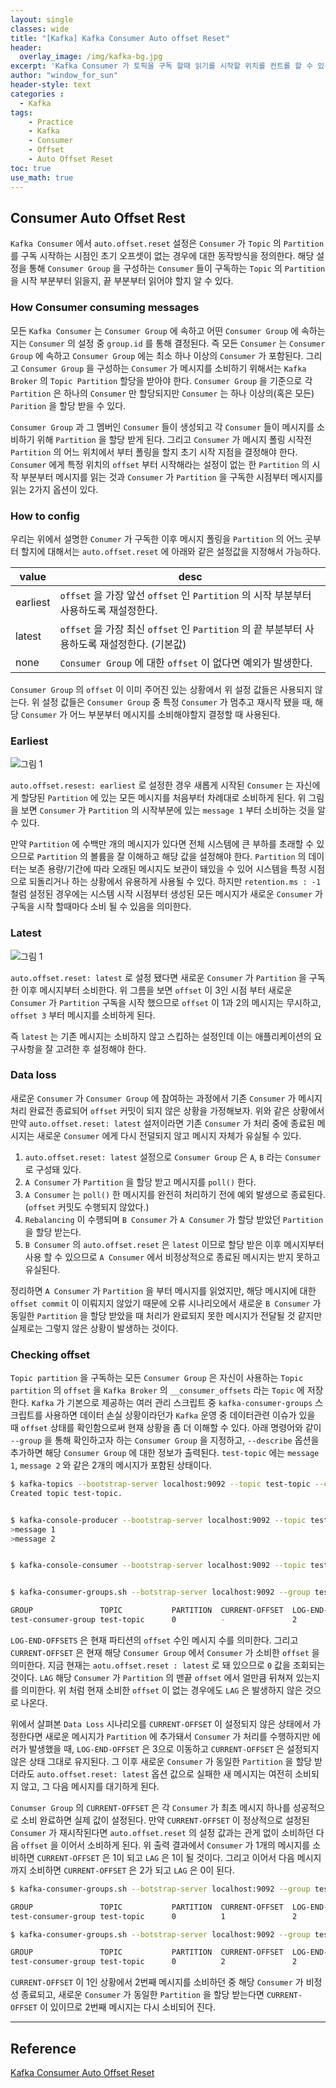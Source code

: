 ```yaml
--- 
layout: single
classes: wide
title: "[Kafka] Kafka Consumer Auto offset Reset"
header:
  overlay_image: /img/kafka-bg.jpg
excerpt: 'Kafka Consumer 가 토픽을 구독 할때 읽기를 시작할 위치를 컨트롤 할 수 있는 방법에 대해 알아보자'
author: "window_for_sun"
header-style: text
categories :
  - Kafka
tags:
    - Practice
    - Kafka
    - Consumer
    - Offset
    - Auto Offset Reset
toc: true
use_math: true
---  
```


## Consumer Auto Offset Rest
`Kafka Consumer` 에서 `auto.offset.reset` 설정은 
`Consumer` 가 `Topic` 의 `Partition` 를 구독 시작하는 시점인 초기 오프셋이 없는 경우에 대한 동작방식을 정의한다. 
해당 설정을 통해 `Consumer Group` 을 구성하는 `Consumer` 들이 구독하는 `Topic` 의 `Partition` 을 시작 부분부터 읽을지, 
끝 부분부터 읽어야 할지 알 수 있다.  

### How Consumer consuming messages
모든 `Kafka Consumer` 는 `Consumer Group` 에 속하고 
어떤 `Consumer Group` 에 속하는지는 `Consumer` 의 설정 중 `group.id` 를 통해 결정된다. 
즉 모든 `Consumer` 는 `Consumer Group` 에 속하고 `Consumer Group` 에는 최소 하나 이상의 `Consumer` 가 포함된다. 
그리고 `Consumer Group` 을 구성하는 `Consumer` 가 메시지를 소비하기 위해서는 `Kafka Broker` 의 `Topic Partition` 할당을 받아야 한다. 
`Consumer Group` 을 기준으로 각 `Partition` 은 하나의 `Consumer` 만 할당되지만 `Consumer` 는 하나 이상의(혹은 모든) `Parition` 을 할당 받을 수 있다. 

`Consumer Group` 과 그 멤버인 `Consumer` 들이 생성되고 각 `Consumer` 들이 메시지를 소비하기 위해 `Partition` 을 할당 받게 된다. 
그리고 `Consumer` 가 메시지 폴링 시작전 `Partition` 의 어느 위치에서 부터 폴링을 할지 초기 시작 지점을 결정해야 한다. 
`Consumer` 에게 특정 위치의 `offset` 부터 시작해라는 설정이 없는 한 `Partition` 의 시작 부분부터 메시지를 읽는 것과 
`Consumer` 가 `Partition` 을 구독한 시점부터 메시지를 읽는 2가지 옵션이 있다.  

### How to config
우리는 위에서 설명한 `Conumer` 가 구독한 이후 메시지 폴링을 `Partition` 의 어느 곳부터 할지에 대해서는 
`auto.offset.reset` 에 아래와 같은 설정값을 지정해서 가능하다.  

value|desc
---|---
earliest|`offset` 을 가장 앞선 `offset` 인 `Partition` 의 시작 부분부터 사용하도록 재설정한다. 
latest|`offset` 을 가장 최신 `offset` 인 `Partition` 의 끝 부분부터 사용하도록 재설정한다. (기본값)
none|`Consumer Group` 에 대한 `offset` 이 없다면 예외가 발생한다. 

`Consumer Group` 의 `offset` 이 이미 주어진 있는 상황에서 위 설정 값들은 사용되지 않는다. 
위 설정 값들은 `Consumer Group` 중 특정 `Consumer` 가 멈추고 재시작 됐을 때, 
해당 `Consumer` 가 어느 부분부터 메시지를 소비해야할지 결정할 때 사용된다.  

### Earliest

![그림 1]({{site.baseurl}}/img/kafka/consumer-auto-offset-reset-1.drawio.png)


`auto.offset.resest: earliest` 로 설정한 경우 새롭게 시작된 `Consumer` 는 
자신에게 할당된 `Partition` 에 있는 모든 메시지를 처음부터 차례대로 소비하게 된다. 
위 그림을 보면 `Consumer` 가  `Partition` 의 시작부분에 있는 `message 1` 부터 소비하는 것을 알 수 있다.  

만약 `Partition` 에 수백만 개의 메시지가 있다면 전체 시스템에 큰 부하를 초래할 수 있으므로 `Partition` 의 볼륨을 잘 이해하고 해당 값을 설정해야 한다. 
`Partition` 의 데이터는 보존 용량/기간에 따라 오래된 메시지도 보관이 돼있을 수 있어 시스템을 특정 시점으로 되돌리거나 하는 상황에서 유용하게 사용될 수 있다. 
하지만 `retention.ms : -1` 철럼 설정된 경우에는 시스템 시작 시점부터 생성된 모든 메시지가 새로운 `Consumer` 가 구독을 시작 할때마다 소비 될 수 있음을 의미한다.  


### Latest

![그림 1]({{site.baseurl}}/img/kafka/consumer-auto-offset-reset-2.drawio.png)


`auto.offset.reset: latest` 로 설정 됐다면 새로운 `Consumer` 가 `Partition` 을 구독 한 이후 메시지부터 소비한다. 
위 그름을 보면 `offset` 이 3인 시점 부터 새로운 `Consumer` 가 `Partition` 구독을 시작 했으므로 `offset` 이 1과 2의 메시지는 무시하고, 
`offset 3` 부터 메시지를 소비하게 된다.  

즉 `latest` 는 기존 메시지는 소비하지 않고 스킵하는 설정인데 이는 애플리케이션의 요구사항을 잘 고려한 후 설정해야 한다.  

### Data loss
새로운 `Consumer` 가 `Consumer Group` 에 참여하는 과정에서 기존 `Consumer` 가 메시지 처리 완료전 종료되어 `offset` 커밋이 되지 않은 상황을 가정해보자. 
위와 같은 상황에서 만약 `auto.offset.reset: latest` 설저이라면 기존 `Consumer` 가 처리 중에 종료된 메시지는 새로운 `Consumer` 에게 다시 전덜되지 않고 
메시지 자체가 유실될 수 있다. 

1. `auto.offset.reset: latest` 설정으로 `Consumer Group` 은 `A`, `B` 라는 `Consumer` 로 구성돼 있다. 
2. `A Consumer` 가 `Partition` 을 할당 받고 메시지를 `poll()` 한다. 
3. `A Consumer` 는 `poll()` 한 메시지를 완전히 처리하기 전에 예외 발생으로 종료된다. (`offset` 커밋도 수행되지 않았다.)
4. `Rebalancing` 이 수행되며 `B Consumer` 가 `A Consumer` 가 할당 받았던 `Partition` 을 할당 받는다. 
5. `B Consumer` 의 `auto.offset.reset` 은 `latest` 이므로 할당 받은 이후 메시지부터 사용 할 수 있으므로 `A Consumer` 에서 비정상적으로 종료된 메시지는 받지 못하고 유실된다. 

정리하면 `A Consumer` 가 `Partition` 을 부터 메시지를 읽었지만, 해당 메시지에 대한 `offset commit` 이 이뤄지지 않았기 때문에 
오류 시나리오에서 새로운 `B Consumer` 가 동일한 `Partition` 을 할당 받았을 때 처리가 완료되지 못한 메시지가 전달될 것 같지만 실제로는 그렇지 않은 상황이 발생하는 것이다.  


### Checking offset
`Topic partition` 을 구독하는 모든 `Consumer Group` 은 자신이 사용하는 `Topic partition` 의 `offset` 을 `Kafka Broker` 의 `__consumer_offsets` 라는 `Topic` 에 저장한다. 
`Kafka` 가 기본으로 제공하는 여러 관리 스크립트 중 `kafka-consumer-groups` 스크립트를 사용하면 데이터 손실 상황이라던가 `Kafka` 운영 중 데이터관련 이슈가 있을 때 `offset` 상태를 확인함으로써 
현재 상황을 좀 더 이해할 수 있다. 
아래 명령어와 같이 `--group` 을 통해 확인하고자 하는 `Consumer Group` 을 지정하고, `--describe` 옵션을 추가하면 해당 `Consumer Group` 에 대한 정보가 출력된다. 
`test-topic` 에는 `message 1`, `message 2` 와 같은 2개의 메시지가 포함된 상태이다.  

```bash
$ kafka-topics --bootstrap-server localhost:9092 --topic test-topic --create --partitions 1
Created topic test-topic.


$ kafka-console-producer --bootstrap-server localhost:9092 --topic test-topic 
>message 1
>message 2


$ kafka-console-consumer --bootstrap-server localhost:9092 --topic test-topic --group test-consumer-group


$ kafka-consumer-groups.sh --botstrap-server localhost:9092 --group test-consumer-group --describe

GROUP               TOPIC           PARTITION  CURRENT-OFFSET  LOG-END-OFFSET  LAG             CONSUMER-ID                                                         HOST            CLIENT-ID
test-consumer-group test-topic      0          -               2               -               consumer-test-consumer-group-1-925d2211-0d76-404b-bd8e-adfd954abfd5 /               consumer-test-consumer-group-1
```  

`LOG-END-OFFSETS` 은 현재 파티션의 `offset` 수인 메시지 수를 의미한다. 
그리고 `CURRENT-OFFSET` 은 현재 해당 `Consumer Group` 에서 `Consumer` 가 소비한 `offset` 을 의미한다. 
지금 현재는 `aotu.offset.reset : latest` 로 돼 있으므로 `0` 값을 조회되는 것이다. 
`LAG` 해당 `Consumer` 가 `Partition` 의 맨끝 `offset` 에서 얼만큼 뒤쳐져 있는지를 의미한다. 
위 처럼 현재 소비한 `offset` 이 없는 경우에도 `LAG` 은 발생하지 않은 것으로 나온다.   

위에서 살펴본 `Data Loss` 시나리오를 `CURRENT-OFFSET` 이 설정되지 않은 상태에서 가정한다면 새로운 메시지가 `Partition` 에 추가돼서 `Consumer` 가 처리를 수행하지만 에러가 발생했을 때, 
`LOG-END-OFFSET` 은 3으로 이동하고 `CURRENT-OFFSET` 은 설정되지 않은 상태 그대로 유지된다. 
그 이후 새로운 `Consumer` 가 동일한 `Partition` 을 할당 받더라도 `auto.offset.reset: latest` 옵션 값으로 실패한 새 메시지는 여전히 소비되지 않고, 
그 다음 메시지를 대기하게 된다.  

`Conumser Group` 의 `CURRENT-OFFSET` 은 각 `Consumer` 가 최초 메시지 하나를 성공적으로 소비 완료하면 실제 값이 설정된다. 
만약 `CURRENT-OFFSET` 이 정상적으로 설정된 `Consumer` 가 재시작된다면 `auto.offset.reset` 의 설정 값과는 관게 없이 소비하던 다음 `offset` 을 이어서 소비하게 된다. 
위 출력 결과에서 `Consumer` 가 1개의 메시지를 소비하면 `CURRENT-OFFSET` 은 1이 되고 `LAG` 은 1이 될 것이다. 
그리고 이어서 다음 메시지까지 소비하면 `CURRENT-OFFSET` 은 2가 되고 `LAG` 은 0이 된다.  

```bash
$ kafka-consumer-groups.sh --botstrap-server localhost:9092 --group test-consumer-group --describe

GROUP               TOPIC           PARTITION  CURRENT-OFFSET  LOG-END-OFFSET  LAG             CONSUMER-ID                                                         HOST            CLIENT-ID
test-consumer-group test-topic      0          1               2               1               consumer-test-consumer-group-1-925d2211-0d76-404b-bd8e-adfd954abfd5 /               consumer-test-consumer-group-1

$ kafka-consumer-groups.sh --botstrap-server localhost:9092 --group test-consumer-group --describe

GROUP               TOPIC           PARTITION  CURRENT-OFFSET  LOG-END-OFFSET  LAG             CONSUMER-ID                                                         HOST            CLIENT-ID
test-consumer-group test-topic      0          2               2               0               consumer-test-consumer-group-1-925d2211-0d76-404b-bd8e-adfd954abfd5 /               consumer-test-consumer-group-1
```  

`CURRENT-OFFSET` 이 1인 상황에서 2번째 메시지를 소비하던 중 해당 `Consumer` 가 비정성 종료되고, 
새로운 `Consumer` 가 동일한 `Partition` 을 할당 받는다면 `CURRENT-OFFSET` 이 있이므로 2번째 메시지는 다시 소비되어 진다.  


---  
## Reference
[Kafka Consumer Auto Offset Reset](https://www.lydtechconsulting.com/blog-kafka-auto-offset-reset.html)  
